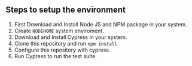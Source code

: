 ## Steps to setup the environment
1. First Download and Install Node JS and NPM package in your system.
2. Create `NODEHOME` system enviroment.
3. Download and Install Cypress in your system.
4. Clone this repository and run `npm install`
5. Configure this repository with cypress.
6. Run Cypress to run the test suite.
